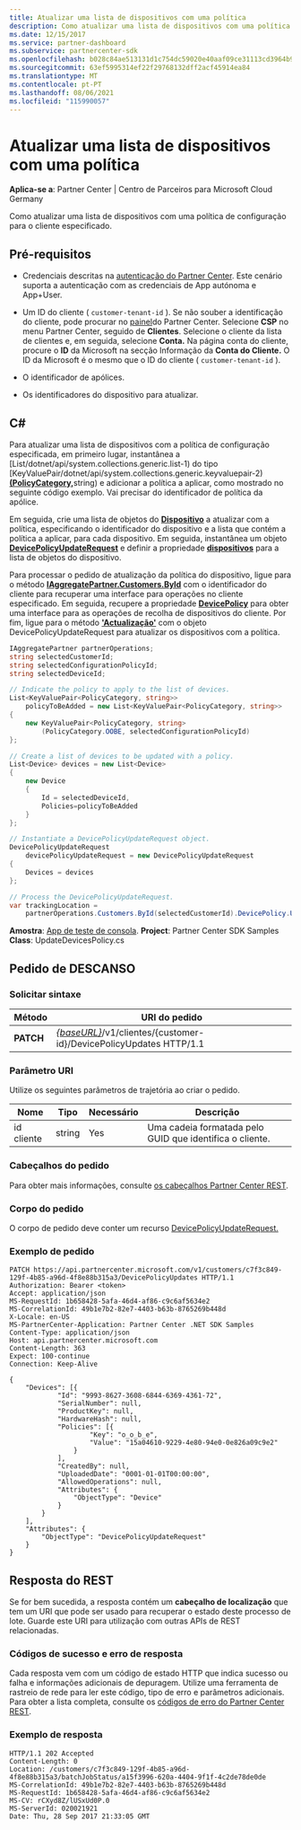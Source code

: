 ```yaml
---
title: Atualizar uma lista de dispositivos com uma política
description: Como atualizar uma lista de dispositivos com uma política de configuração para o cliente especificado.
ms.date: 12/15/2017
ms.service: partner-dashboard
ms.subservice: partnercenter-sdk
ms.openlocfilehash: b028c84ae513131d1c754dc59020e40aaf09ce31113cd3964b9144bf155300f8
ms.sourcegitcommit: 63ef5995314ef22f29768132dff2acf45914ea84
ms.translationtype: MT
ms.contentlocale: pt-PT
ms.lasthandoff: 08/06/2021
ms.locfileid: "115990057"
---
```

# <a name="update-a-list-of-devices-with-a-policy"></a>Atualizar uma lista de dispositivos com uma política

**Aplica-se a**: Partner Center | Centro de Parceiros para Microsoft Cloud Germany

Como atualizar uma lista de dispositivos com uma política de configuração para o cliente especificado.

## <a name="prerequisites"></a>Pré-requisitos

- Credenciais descritas na [autenticação do Partner Center](partner-center-authentication.md). Este cenário suporta a autenticação com as credenciais de App autónoma e App+User.

- Um ID do cliente ( `customer-tenant-id` ). Se não souber a identificação do cliente, pode procurar no [painel](https://partner.microsoft.com/dashboard)do Partner Center. Selecione **CSP** no menu Partner Center, seguido de **Clientes**. Selecione o cliente da lista de clientes e, em seguida, selecione **Conta.** Na página conta do cliente, procure o **ID** da Microsoft na secção Informação da **Conta do Cliente.** O ID da Microsoft é o mesmo que o ID do cliente ( `customer-tenant-id` ).

- O identificador de apólices.

- Os identificadores do dispositivo para atualizar.

## <a name="c"></a>C\#

Para atualizar uma lista de dispositivos com a política de configuração especificada, em primeiro lugar, instantânea a [List/dotnet/api/system.collections.generic.list-1) do tipo [KeyValuePair/dotnet/api/system.collections.generic.keyvaluepair-2)[**(PolicyCategory,**](/dotnet/api/microsoft.store.partnercenter.models.devicesdeployment.policycategory)string) e adicionar a política a aplicar, como mostrado no seguinte código exemplo. Vai precisar do identificador de política da apólice.

Em seguida, crie uma lista de objetos do [**Dispositivo**](/dotnet/api/microsoft.store.partnercenter.models.devicesdeployment.device) a atualizar com a política, especificando o identificador do dispositivo e a lista que contém a política a aplicar, para cada dispositivo. Em seguida, instantânea um objeto [**DevicePolicyUpdateRequest**](/dotnet/api/microsoft.store.partnercenter.models.devicesdeployment.devicepolicyupdaterequest) e definir a propriedade [**dispositivos**](/dotnet/api/microsoft.store.partnercenter.models.devicesdeployment.devicebatchcreationrequest.devices) para a lista de objetos do dispositivo.

Para processar o pedido de atualização da política do dispositivo, ligue para o método [**IAggregatePartner.Customers.ById**](/dotnet/api/microsoft.store.partnercenter.customers.icustomercollection.byid) com o identificador do cliente para recuperar uma interface para operações no cliente especificado. Em seguida, recupere a propriedade [**DevicePolicy**](/dotnet/api/microsoft.store.partnercenter.customers.icustomer.devicepolicy) para obter uma interface para as operações de recolha de dispositivos do cliente. Por fim, ligue para o método [**'Actualização'**](/dotnet/api/microsoft.store.partnercenter.devicesdeployment.icustomerdevicecollection.update) com o objeto DevicePolicyUpdateRequest para atualizar os dispositivos com a política.

``` csharp
IAggregatePartner partnerOperations;
string selectedCustomerId;
string selectedConfigurationPolicyId;
string selectedDeviceId;

// Indicate the policy to apply to the list of devices.
List<KeyValuePair<PolicyCategory, string>>
    policyToBeAdded = new List<KeyValuePair<PolicyCategory, string>>
{
    new KeyValuePair<PolicyCategory, string>
        (PolicyCategory.OOBE, selectedConfigurationPolicyId)
};

// Create a list of devices to be updated with a policy.
List<Device> devices = new List<Device>
{
    new Device
    {
        Id = selectedDeviceId,
        Policies=policyToBeAdded
    }
};

// Instantiate a DevicePolicyUpdateRequest object.
DevicePolicyUpdateRequest
    devicePolicyUpdateRequest = new DevicePolicyUpdateRequest
{
    Devices = devices
};

// Process the DevicePolicyUpdateRequest.
var trackingLocation =
    partnerOperations.Customers.ById(selectedCustomerId).DevicePolicy.Update(devicePolicyUpdateRequest);
```

**Amostra**: [App de teste de consola](console-test-app.md). **Project**: Partner Center SDK Samples **Class**: UpdateDevicesPolicy.cs

## <a name="rest-request"></a>Pedido de DESCANSO

### <a name="request-syntax"></a>Solicitar sintaxe

| Método    | URI do pedido                                                                                         |
|-----------|-----------------------------------------------------------------------------------------------------|
| **PATCH** | [*{baseURL}*](partner-center-rest-urls.md)/v1/clientes/{customer-id}/DevicePolicyUpdates HTTP/1.1 |

### <a name="uri-parameter"></a>Parâmetro URI

Utilize os seguintes parâmetros de trajetória ao criar o pedido.

| Nome        | Tipo   | Necessário | Descrição                                           |
|-------------|--------|----------|-------------------------------------------------------|
| id cliente | string | Yes      | Uma cadeia formatada pelo GUID que identifica o cliente. |

### <a name="request-headers"></a>Cabeçalhos do pedido

Para obter mais informações, consulte [os cabeçalhos Partner Center REST](headers.md).

### <a name="request-body"></a>Corpo do pedido

O corpo de pedido deve conter um recurso [DevicePolicyUpdateRequest.](device-deployment-resources.md#devicepolicyupdaterequest)

### <a name="request-example"></a>Exemplo de pedido

```http
PATCH https://api.partnercenter.microsoft.com/v1/customers/c7f3c849-129f-4b85-a96d-4f8e88b315a3/DevicePolicyUpdates HTTP/1.1
Authorization: Bearer <token>
Accept: application/json
MS-RequestId: 1b658428-5afa-46d4-af86-c9c6af5634e2
MS-CorrelationId: 49b1e7b2-82e7-4403-b63b-8765269b448d
X-Locale: en-US
MS-PartnerCenter-Application: Partner Center .NET SDK Samples
Content-Type: application/json
Host: api.partnercenter.microsoft.com
Content-Length: 363
Expect: 100-continue
Connection: Keep-Alive

{
    "Devices": [{
            "Id": "9993-8627-3608-6844-6369-4361-72",
            "SerialNumber": null,
            "ProductKey": null,
            "HardwareHash": null,
            "Policies": [{
                    "Key": "o_o_b_e",
                    "Value": "15a04610-9229-4e80-94e0-0e826a09c9e2"
                }
            ],
            "CreatedBy": null,
            "UploadedDate": "0001-01-01T00:00:00",
            "AllowedOperations": null,
            "Attributes": {
                "ObjectType": "Device"
            }
        }
    ],
    "Attributes": {
        "ObjectType": "DevicePolicyUpdateRequest"
    }
}
```

## <a name="rest-response"></a>Resposta do REST

Se for bem sucedida, a resposta contém um **cabeçalho de localização** que tem um URI que pode ser usado para recuperar o estado deste processo de lote. Guarde este URI para utilização com outras APIs de REST relacionadas.

### <a name="response-success-and-error-codes"></a>Códigos de sucesso e erro de resposta

Cada resposta vem com um código de estado HTTP que indica sucesso ou falha e informações adicionais de depuragem. Utilize uma ferramenta de rastreio de rede para ler este código, tipo de erro e parâmetros adicionais. Para obter a lista completa, consulte os [códigos de erro do Partner Center REST](error-codes.md).

### <a name="response-example"></a>Exemplo de resposta

```http
HTTP/1.1 202 Accepted
Content-Length: 0
Location: /customers/c7f3c849-129f-4b85-a96d-4f8e88b315a3/batchJobStatus/a15f3996-620a-4404-9f1f-4c2de78de0de
MS-CorrelationId: 49b1e7b2-82e7-4403-b63b-8765269b448d
MS-RequestId: 1b658428-5afa-46d4-af86-c9c6af5634e2
MS-CV: rCXyd8Z/lUSxUd0P.0
MS-ServerId: 020021921
Date: Thu, 28 Sep 2017 21:33:05 GMT
```
